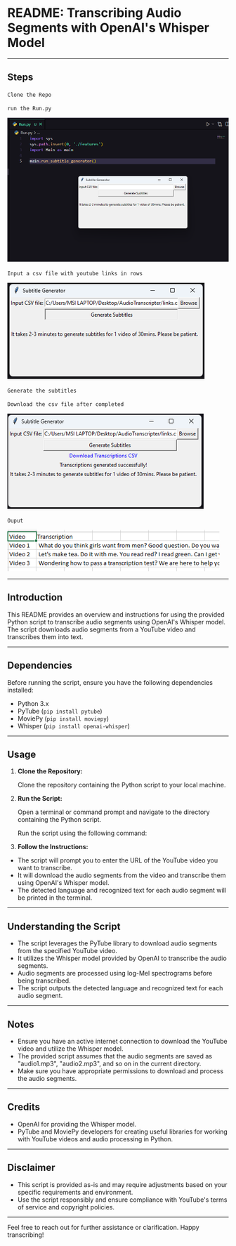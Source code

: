 # README: Transcribing Audio Segments with OpenAI's Whisper Model

---

## Steps

`Clone the Repo`

`run the Run.py`

![Step 1](./images/st2.png)

`Input a csv file with youtube links in rows`

![Step 2](./images/st1.png)

`Generate the subtitles`

`Download the csv file after completed`

![Step 3](./images/st3.png)

`Ouput`

![Output](./images/ot.png)

---

## Introduction

This README provides an overview and instructions for using the provided Python script to transcribe audio segments using OpenAI's Whisper model. The script downloads audio segments from a YouTube video and transcribes them into text.

---

## Dependencies

Before running the script, ensure you have the following dependencies installed:

- Python 3.x
- PyTube (`pip install pytube`)
- MoviePy (`pip install moviepy`)
- Whisper (`pip install openai-whisper`)

---

## Usage

1. **Clone the Repository:**

   Clone the repository containing the Python script to your local machine.

2. **Run the Script:**

   Open a terminal or command prompt and navigate to the directory containing the Python script.

   Run the script using the following command:


3. **Follow the Instructions:**

- The script will prompt you to enter the URL of the YouTube video you want to transcribe.
- It will download the audio segments from the video and transcribe them using OpenAI's Whisper model.
- The detected language and recognized text for each audio segment will be printed in the terminal.

---

## Understanding the Script

- The script leverages the PyTube library to download audio segments from the specified YouTube video.
- It utilizes the Whisper model provided by OpenAI to transcribe the audio segments.
- Audio segments are processed using log-Mel spectrograms before being transcribed.
- The script outputs the detected language and recognized text for each audio segment.

---

## Notes

- Ensure you have an active internet connection to download the YouTube video and utilize the Whisper model.
- The provided script assumes that the audio segments are saved as "audio1.mp3", "audio2.mp3", and so on in the current directory.
- Make sure you have appropriate permissions to download and process the audio segments.

---

## Credits

- OpenAI for providing the Whisper model.
- PyTube and MoviePy developers for creating useful libraries for working with YouTube videos and audio processing in Python.

---

## Disclaimer

- This script is provided as-is and may require adjustments based on your specific requirements and environment.
- Use the script responsibly and ensure compliance with YouTube's terms of service and copyright policies.

---

Feel free to reach out for further assistance or clarification. Happy transcribing!
